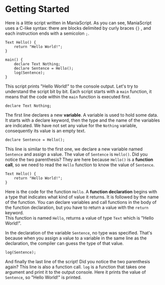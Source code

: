 # Getting Started

Here is a little script written in ManiaScript. As you can see, ManiaScript uses a C-like syntax: there are blocks delimited by curly braces `{}` , and each instruction ends with a semicolon `;`.

```maniascript
Text Hello() {
    return "Hello World!";
}

main() {
    declare Text Nothing;
    declare Sentence = Hello();
    log(Sentence);
}
```

This script prints "Hello World!" to the console output. Let's try to understand the script bit by bit. Each script starts with a `main` function, it means that the code within the `main` function is executed first.

```maniascript
declare Text Nothing;
```

The first line declares a new **variable**. A variable is used to hold some data. It starts with a declare keyword, then the type and the name of the variables are indicated. We have not set any value for the `Nothing` variable, consequently its value is an empty text.

```maniascript
declare Sentence = Hello();
```

This line is similar  to the first one, we declare a new variable named `Sentence` and assign a value. The value of `Sentence` is `Hello()`. Did you notice the two parenthesis? They are here because `Hello()` is a  **function call**, so we need to read the `Hello` function to know the value of `Sentence`.

```maniascript
Text Hello() {
    return "Hello World!";
}
```

Here is the code for the function `Hello`.
A **function declaration** begins with a type that indicates what kind of value it returns. It is followed by the name of the function. You can declare variables and call functions in the body of the function declaration, but you have to return a value with the `return` keyword.  
This function is named `Hello`, returns a value of type `Text` which is "Hello World!".

In the declaration of the variable `Sentence`, no type was specified. That's because when you assign a value to a variable in the same line as the declaration, the compiler can guess the type of that value.

```maniascript
log(Sentence);
```

And finally the last line of the script!
Did you notice the two parenthesis again? This line is also a function call.
`log` is a function that takes one argument and print it to the output console. Here it prints the value of `Sentence`, so "Hello World!" is printed.
